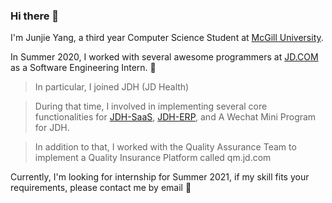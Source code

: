 ### Hi there 👋
 I'm Junjie Yang, a third year Computer Science Student at [McGill University](https://mcgill.ca).
 
  In Summer 2020, I worked with several awesome programmers at [JD.COM](https://jd.com) as a Software Engineering Intern. 🔭
 > In particular, I joined JDH (JD Health)
 
> During that time, I involved in implementing
 several core functionalities for [JDH-SaaS](https://ydgj.jd.com), [JDH-ERP](https://ydgj.jd.com), and A Wechat Mini Program for JDH. 
 
 > In addition to that, I worked with the Quality Assurance Team to implement a Quality Insurance Platform called qm.jd.com
 
 Currently, I'm looking for internship for Summer 2021, if my skill fits your requirements, please contact me by email 💬
<!--
**JumjieYang/JumjieYang** is a ✨ _special_ ✨ repository because its `README.md` (this file) appears on your GitHub profile.

Here are some ideas to get you started:

- 🔭 I’m currently working on ...
- 🌱 I’m currently learning ...
- 👯 I’m looking to collaborate on ...
- 🤔 I’m looking for help with ...
- 💬 Ask me about ...
- 📫 How to reach me: ...
- 😄 Pronouns: ...
- ⚡ Fun fact: ...
-->
